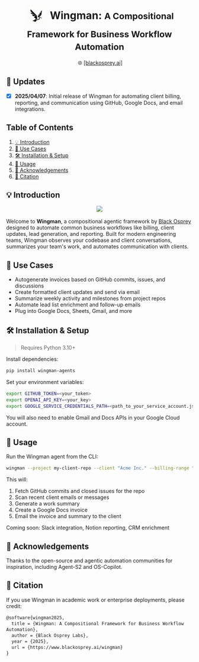<h1 align="center">
  <img src="images/logo.png" alt="Logo" style="vertical-align:middle" width="60"> Wingman:
  <small>A Compositional Framework for Business Workflow Automation</small>
</h1>

<p align="center">&nbsp;
  🌐 <a href="https://www.blackosprey.ai">[blackosprey.ai]</a>&nbsp;
</p>

## 🥳 Updates

- [x] **2025/04/07**: Initial release of Wingman for automating client billing, reporting, and communication using GitHub, Google Docs, and email integrations.

## Table of Contents

1. [💡 Introduction](#-introduction)
2. [🎯 Use Cases](#-use-cases)
3. [🛠️ Installation & Setup](#%EF%B8%8F-installation--setup)
4. [🚀 Usage](#-usage)
5. [🤝 Acknowledgements](#-acknowledgements)
6. [💬 Citation](#-citation)

## 💡 Introduction

<p align="center">
    <img src="./images/wingman_teaser.png" width="800">
</p>

Welcome to **Wingman**, a compositional agentic framework by [Black Osprey](https://www.blackosprey.ai) designed to automate common business workflows like billing, client updates, lead generation, and reporting. Built for modern engineering teams, Wingman observes your codebase and client conversations, summarizes your team's work, and automates communication with clients.

## 🎯 Use Cases

- Autogenerate invoices based on GitHub commits, issues, and discussions
- Create formatted client updates and send via email
- Summarize weekly activity and milestones from project repos
- Automate lead list enrichment and follow-up emails
- Plug into Google Docs, Sheets, Gmail, and more

## 🛠️ Installation & Setup

> Requires Python 3.10+

Install dependencies:

```bash
pip install wingman-agents
```

Set your environment variables:

```bash
export GITHUB_TOKEN=<your_token>
export OPENAI_API_KEY=<your_key>
export GOOGLE_SERVICE_CREDENTIALS_PATH=<path_to_your_service_account.json>
```

You will also need to enable Gmail and Docs APIs in your Google Cloud account.

## 🚀 Usage

Run the Wingman agent from the CLI:

```bash
wingman --project my-client-repo --client "Acme Inc." --billing-range "2025-03-01 to 2025-03-31"
```

This will:

1. Fetch GitHub commits and closed issues for the repo
2. Scan recent client emails or messages
3. Generate a work summary
4. Create a Google Docs invoice
5. Email the invoice and summary to the client

Coming soon: Slack integration, Notion reporting, CRM enrichment

## 🤝 Acknowledgements

Thanks to the open-source and agentic automation communities for inspiration, including Agent-S2 and OS-Copilot.

## 💬 Citation

If you use Wingman in academic work or enterprise deployments, please credit:

```
@software{wingman2025,
  title = {Wingman: A Compositional Framework for Business Workflow Automation},
  author = {Black Osprey Labs},
  year = {2025},
  url = {https://www.blackosprey.ai/wingman}
}
```
